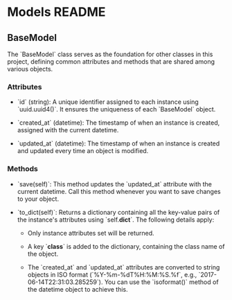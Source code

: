 # Models README

## BaseModel

The \`BaseModel\` class serves as the foundation for other classes in this project, defining common attributes and methods that are shared among various objects.

### Attributes

- \`id\` (string): A unique identifier assigned to each instance using \`uuid.uuid4()\`. It ensures the uniqueness of each \`BaseModel\` object.

- \`created_at\` (datetime): The timestamp of when an instance is created, assigned with the current datetime.

- \`updated_at\` (datetime): The timestamp of when an instance is created and updated every time an object is modified.

### Methods

- \`save(self)\`: This method updates the \`updated_at\` attribute with the current datetime. Call this method whenever you want to save changes to your object.

- \`to_dict(self)\`: Returns a dictionary containing all the key-value pairs of the instance's attributes using \`self.__dict__\`. The following details apply:

  - Only instance attributes set will be returned.

  - A key \`__class__\` is added to the dictionary, containing the class name of the object.

  - The \`created_at\` and \`updated_at\` attributes are converted to string objects in ISO format (\`%Y-%m-%dT%H:%M:%S.%f\`, e.g., \`2017-06-14T22:31:03.285259\`). You can use the \`isoformat()\` method of the datetime object to achieve this.
